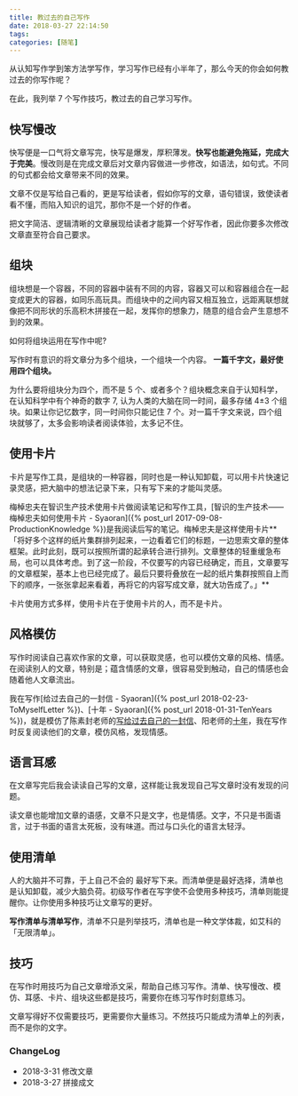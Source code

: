 ```yaml
---
title: 教过去的自己写作
date: 2018-03-27 22:14:50
tags: 
categories: [随笔]
---
```

从认知写作学到笨方法学写作，学习写作已经有小半年了，那么今天的你会如何教过去的你写作呢？

在此，我列举 7 个写作技巧，教过去的自己学习写作。
<!--more-->

## 快写慢改

快写便是一口气将文章写完，快写是爆发，厚积薄发。**快写也能避免拖延，完成大于完美**。慢改则是在完成文章后对文章内容做进一步修改，如语法，如句式。不同的句式都会给文章带来不同的效果。

文章不仅是写给自己看的，更是写给读者，假如你写的文章，语句错误，致使读者看不懂，而陷入知识的诅咒，那你不是一个好的作者。

把文字简洁、逻辑清晰的文章展现给读者才能算一个好写作者，因此你要多次修改文章直至符合自己要求。

## 组块

组块想是一个容器，不同的容器中装有不同的内容，容器又可以和容器组合在一起变成更大的容器，如同乐高玩具。而组块中的之间内容又相互独立，远距离联想就像把不同形状的乐高积木拼接在一起，发挥你的想象力，随意的组合会产生意想不到的效果。

如何将组块运用在写作中呢?

写作时有意识的将文章分为多个组块，一个组块一个内容。 **一篇千字文，最好使用四个组块。**

为什么要将组块分为四个，而不是 5 个、或者多个？组块概念来自于认知科学，在认知科学中有个神奇的数字 7, 认为人类的大脑在同一时间，最多存储 4±3 个组块。如果让你记忆数字，同一时间你只能记住 7 个。对一篇千字文来说，四个组块就够了，太多会影响读者阅读体验，太多记不住。

## 使用卡片

卡片是写作工具，是组块的一种容器，同时也是一种认知卸载，可以用卡片快速记录灵感，把大脑中的想法记录下来，只有写下来的才能叫灵感。

梅棹忠夫在智识生产技术使用卡片做阅读笔记和写作工具，[智识的生产技术——梅棹忠夫如何使用卡片 - Syaoran]({% post_url 2017-09-08-ProductionKnowledge %})是我阅读后写的笔记。梅棹忠夫是这样使用卡片**「将好多个这样的纸片集群排列起来，一边看着它们的标题，一边思索文章的整体框架。此时此刻，既可以按照所谓的起承转合进行排列。文章整体的轻重缓急布局，也可以具体考虑。到了这一阶段，不仅要写的内容已经确定，而且，文章要写的文章框架，基本上也已经完成了。最后只要将叠放在一起的纸片集群按照自上而下的顺序，一张张拿起来看着，再将它的内容写成文章，就大功告成了。」**

卡片使用方式多样，使用卡片在于使用卡片的人，而不是卡片。

## 风格模仿

写作时阅读自己喜欢作家的文章，可以获取灵感，也可以模仿文章的风格、情感。在阅读别人的文章，特别是；蕴含情感的文章，很容易受到触动，自己的情感也会随着他人文章流出。

我在写作[给过去自己的一封信 - Syaoran]({% post_url 2018-02-23-ToMyselfLetter %})、[十年 - Syaoran]({% post_url 2018-01-31-TenYears %})，就是模仿了陈素封老师的[写给过去自己的一封信](http://www.cnfeat.com/blog/2017/03/03/a-letter-to-myself-in-that-past/)、阳老师的[十年](http://www.yangzhiping.com/psy/ten-years.html)，我在写作时反复阅读他们的文章，模仿风格，发现情感。

## 语言耳感

在文章写完后我会读读自己写的文章，这样能让我发现自己写文章时没有发现的问题。

读文章也能增加文章的语感，文章不只是文字，也是情感。文字，不只是书面语言，过于书面的语言太死板，没有味道。而过与口头化的语言太轻浮。

## 使用清单

人的大脑并不可靠，于上自己不会的 最好写下来。而清单便是最好选择，清单也是认知卸载，减少大脑负荷。初级写作者在写字使不会使用多种技巧，清单则能提醒你。让你使用多种技巧让文章写的更好。

**写作清单与清单写作**，清单不只是列举技巧，清单也是一种文学体裁，如艾科的「无限清单」。

## 技巧

在写作时用技巧为自己文章增添文采，帮助自己练习写作。清单、快写慢改、模仿、耳感、卡片、组块这些都是技巧，需要你在练习写作时刻意练习。

文章写得好不仅需要技巧，更需要你大量练习。不然技巧只能成为清单上的列表，而不是你的文字。

### ChangeLog

- 2018-3-31 修改文章
- 2018-3-27 拼接成文
